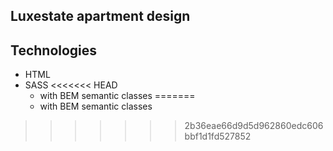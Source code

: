 ## Luxestate apartment design

## Technologies

- HTML
- SASS
<<<<<<< HEAD
    - with BEM semantic classes
=======
  - with BEM semantic classes
>>>>>>> 2b36eae66d9d5d962860edc606bbf1d1fd527852
